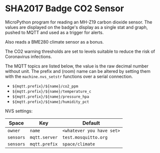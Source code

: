 SHA2017 Badge CO2 Sensor
========================

MicroPython program for reading an MH-Z19 carbon dioxide sensor. The values are
displayed on the badge's display as a single stat and graph, pushed to MQTT and
used as a trigger for alerts.

Also reads a BME280 climate sensor as a bonus.

The CO2 warning thresholds are set to levels suitable to reduce the risk of
Coronavirus infections.

The MQTT topics are listed below, the value is the raw decimal number without
unit. The prefix and (room) name can be altered by setting them with the
`machine.nvs_setstr` functions over a serial connection.

* `${mqtt.prefix}/${name}/co2_ppm`
* `${mqtt.prefix}/${name}/temperature_c`
* `${mqtt.prefix}/${name}/pressure_hpa`
* `${mqtt.prefix}/${name}/humidity_pct`

NVS settings:

| Space     | Key           | Default                   |
|-----------|---------------|---------------------------|
| `owner`   | `name`        | `<whatever you have set>` |
| `sensors` | `mqtt.server` | `test.mosquitto.org`      |
| `sensors` | `mqtt.prefix` | `space/climate`           |

